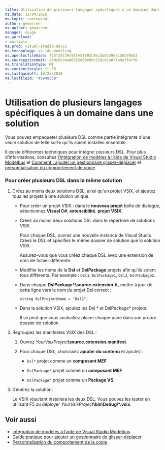 ```yaml
---
title: Utilisation de plusieurs langages spécifiques à un domaine dans une solution
ms.date: 11/04/2016
ms.topic: conceptual
author: gewarren
ms.author: gewarren
manager: douge
ms.workload:
- multiple
ms.prod: visual-studio-dev15
ms.technology: vs-ide-modeling
ms.openlocfilehash: f73fd8170c91fe51692c9ec5b5b39e7c36570dd2
ms.sourcegitcommit: 240c8b34e80952d00e90c52dcb1a077b9aff47f6
ms.translationtype: MT
ms.contentlocale: fr-FR
ms.lasthandoff: 10/23/2018
ms.locfileid: "49949368"
---
```

# <a name="multiple-dsls-in-one-solution"></a>Utilisation de plusieurs langages spécifiques à un domaine dans une solution
Vous pouvez empaqueter plusieurs DSL comme partie intégrante d'une seule solution de telle sorte qu'ils soient installés ensemble.

 Il existe différentes techniques pour intégrer plusieurs DSL. Pour plus d’informations, consultez [l’intégration de modèles à l’aide de Visual Studio Modelbus](../modeling/integrating-models-by-using-visual-studio-modelbus.md) et [Comment : ajouter un gestionnaire glisser-déplacer](../modeling/how-to-add-a-drag-and-drop-handler.md) et [personnalisation du comportement de copie](../modeling/customizing-copy-behavior.md).

### <a name="to-build-more-than-one-dsl-in-the-same-solution"></a>Pour créer plusieurs DSL dans la même solution

1. Créez au moins deux solutions DSL, ainsi qu'un projet VSIX, et ajoutez tous les projets à une solution unique.

   -   Pour créer un projet VSIX : dans le **nouveau projet** boîte de dialogue, sélectionnez **Visual C#**, **extensibilité**, **projet VSIX**.

   -   Créez au moins deux solutions DSL dans le répertoire de solutions VSIX.

        Pour chaque DSL, ouvrez une nouvelle instance de Visual Studio. Créez le DSL et spécifiez le même dossier de solution que la solution VSIX.

        Assurez-vous que vous créez chaque DSL avec une extension de nom de fichier différente.

   -   Modifier les noms de la **Dsl** et **DslPackage** projets afin qu’ils soient tous différents. Par exemple : `Dsl1`, `DslPackage1`, `Dsl2`, `DslPackage2`.

   -   Dans chaque **DslPackage\*\source.extension.tt**, mettre à jour de cette ligne vers le nom du projet Dsl correct :

        `string dslProjectName = "Dsl2";`

   -   Dans la solution VSIX, ajoutez les Dsl * et DslPackage\* projets.

        Il se peut que vous souhaitiez placer chaque paire dans son propre dossier de solution.

2. Regroupez les manifestes VSIX des DSL :

   1.  Ouvrez _YourVsixProject_**\source.extension.manifest**.

   2.  Pour chaque DSL, choisissez **ajouter du contenu** et ajoutez :

       -   `Dsl*` projet comme un **composant MEF**

       -   `DslPackage*` projet comme un **composant MEF**

       -   `DslPackage*` projet comme un **Package VS**

3. Générez la solution.

   Le VSIX résultant installera les deux DSL. Vous pouvez les tester en utilisant F5 ou déployer _YourVsixProject_**\bin\Debug\\\*.vsix**.

## <a name="see-also"></a>Voir aussi

- [Intégration de modèles à l’aide de Visual Studio Modelbus](../modeling/integrating-models-by-using-visual-studio-modelbus.md)
- [Guide pratique pour ajouter un gestionnaire de glisser-déplacer](../modeling/how-to-add-a-drag-and-drop-handler.md)
- [Personnalisation du comportement de la copie](../modeling/customizing-copy-behavior.md)
